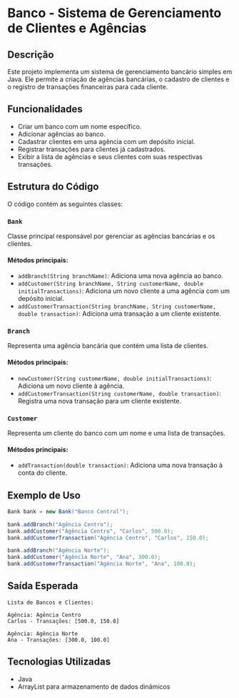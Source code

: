 # Banco - Sistema de Gerenciamento de Clientes e Agências

## Descrição
Este projeto implementa um sistema de gerenciamento bancário simples em Java. Ele permite a criação de agências bancárias, o cadastro de clientes e o registro de transações financeiras para cada cliente.

## Funcionalidades
- Criar um banco com um nome específico.
- Adicionar agências ao banco.
- Cadastrar clientes em uma agência com um depósito inicial.
- Registrar transações para clientes já cadastrados.
- Exibir a lista de agências e seus clientes com suas respectivas transações.

## Estrutura do Código
O código contém as seguintes classes:

### `Bank`
Classe principal responsável por gerenciar as agências bancárias e os clientes.

#### Métodos principais:
- `addBranch(String branchName)`: Adiciona uma nova agência ao banco.
- `addCustomer(String branchName, String customerName, double initialTransactions)`: Adiciona um novo cliente a uma agência com um depósito inicial.
- `addCustomerTransaction(String branchName, String customerName, double transaction)`: Adiciona uma transação a um cliente existente.

### `Branch`
Representa uma agência bancária que contém uma lista de clientes.

#### Métodos principais:
- `newCustomer(String customerName, double initialTransactions)`: Adiciona um novo cliente à agência.
- `addCustomerTransaction(String customerName, double transaction)`: Registra uma nova transação para um cliente existente.

### `Customer`
Representa um cliente do banco com um nome e uma lista de transações.

#### Métodos principais:
- `addTransaction(double transaction)`: Adiciona uma nova transação à conta do cliente.

## Exemplo de Uso
```java
Bank bank = new Bank("Banco Central");

bank.addBranch("Agência Centro");
bank.addCustomer("Agência Centro", "Carlos", 500.0);
bank.addCustomerTransaction("Agência Centro", "Carlos", 150.0);

bank.addBranch("Agência Norte");
bank.addCustomer("Agência Norte", "Ana", 300.0);
bank.addCustomerTransaction("Agência Norte", "Ana", 100.0);
```

## Saída Esperada
```
Lista de Bancos e Clientes:

Agência: Agência Centro
Carlos - Transações: [500.0, 150.0]

Agência: Agência Norte
Ana - Transações: [300.0, 100.0]
```

## Tecnologias Utilizadas
- Java
- ArrayList para armazenamento de dados dinâmicos



